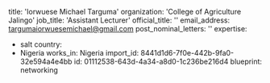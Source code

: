 title: 'Iorwuese Michael Targuma'
organization: 'College of Agriculture Jalingo'
job_title: 'Assistant Lecturer'
official_title: ''
email_address: targumaiorwuesemichael@gmail.com
post_nominal_letters: ''
expertise:
  - salt
country:
  - Nigeria
works_in: Nigeria
import_id: 8441d1d6-7f0e-442b-9fa0-32e594a4e4bb
id: 01112538-643d-4a34-a8d0-1c236be216d4
blueprint: networking
